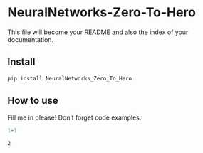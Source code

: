 NeuralNetworks-Zero-To-Hero
================

<!-- WARNING: THIS FILE WAS AUTOGENERATED! DO NOT EDIT! -->

This file will become your README and also the index of your
documentation.

## Install

``` sh
pip install NeuralNetworks_Zero_To_Hero
```

## How to use

Fill me in please! Don’t forget code examples:

``` python
1+1
```

    2
